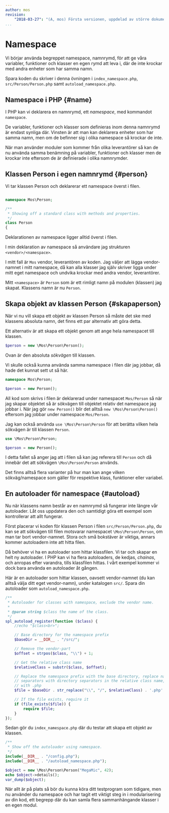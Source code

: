 ```yaml
---
author: mos
revision:
    "2018-03-27": "(A, mos) Första versionen, uppdelad av större dokument och uppdaterad."
...
```

Namespace
==================================

Vi börjar använda begreppet namespace, namnrymd, för att ge våra variabler, funktioner och klasser en egen rymd att leva i, där de inte krockar med andra enheter som har samma namn.

Spara koden du skriver i denna övningen i `index_namespace.php`, `src/Person/Person.php` samt `autoload_namespace.php`.



Namespace i PHP {#name}
----------------------------------

I PHP kan vi deklarera en namnrymd, ett _namespace_, med kommandot `namespace`. 

De variabler, funktioner och klasser som definieras inom denna namnrymd är endast synliga där. Vinsten är att man kan deklarera enheter som har samma namn, men om de befinner sig i olika namespace så krockar de inte.

När man använder moduler som kommer från olika leverantörer så kan de nu använda samma benämning på variabler, funktioner och klasser men de krockar inte eftersom de är definierade i olika namnrymder.



Klassen Person i egen namnrymd {#person}
----------------------------------

Vi tar klassen Person och deklarerar ett namespace överst i filen.

```php

namespace Mos\Person;

/**
 * Showing off a standard class with methods and properties.
 */
class Person
{
```

Deklarationen av namespace ligger alltid överst i filen.

I min deklaration av namespace så användare jag strukturen `<vendor>/<namespace>`.

I mitt fall är `Mos` vendor, leverantören av koden. Jag väljer att lägga vendor-namnet i mitt namespace, då kan alla klasser jag själv skriver ligga under mitt eget namespace och undvika krockar med andra vendor, leverantörer.

Mitt `<namespace>` är `Person` som är ett rimligt namn på modulen (klassen) jag skapat. Klassens namn är nu `Person`.



Skapa objekt av klassen Person {#skapaperson}
----------------------------------

När vi nu vill skapa ett objekt av klassen Person så måste det ske med klassens absoluta namn, det finns ett par alternativ att göra detta.

Ett alternativ är att skapa ett objekt genom att ange hela namespacet till klassen.

```php
$person = new \Mos\Person\Person();
```

Ovan är den absoluta _sökvägen_ till klassen.

Vi skulle också kunna använda samma namespace i filen där jag jobbar, då hade det kunnat sett ut så här.

```php
namespace Mos\Person;

$person = new Person();
```

All kod som skrivs i filen är deklarerad under namespacet `Mos/Person` så när jag skapar objektet så är sökvägen till objektet relativ det namespace jag jobbar i. När jag gör `new Person()` blir det alltså `new \Mos\Person\Person()` eftersom jag jobbar under namespace `Mos/Person`.

Jag kan också använda `use \Mos\Person\Person` för att berätta vilken hela sökvägen är till klassen `Person`.

```php
use \Mos\Person\Person;

$person = new Person();
```

I detta fallet så anger jag att i filen så kan jag referera till `Person` och då innebär det att sökvägen `\Mos\Person\Person` används.

Det finns alltså flera varianter på hur man kan ange vilken sökväg/namespace som gäller för respektive klass, funktioner eller variabel.



En autoloader för namespace {#autoload}
----------------------------------

Nu när klassens namn består av en namnrymd så fungerar inte längre vår autoloader. Låt oss uppdatera den och samtidigt göra ett exempel som kontrollerar att allt fungerar.

Först placerar vi koden för klassen Person i filen `src/Person/Person.php`, du kan se att sökvägen till filen motsvarar namespacet `\Mos\Person\Person`, om man tar bort vendor-namnet. Stora och små bokstäver är viktiga, annars kommer autoloadern inte att hitta filen.

Då behöver vi ha en autoloader som hittar klassfilen. Vi tar och skapar en helt ny autoloader. I PHP kan vi ha flera autoloaders, de kedjas, _chainas_, och anropas efter varandra, tills klassfilen hittas. I vårt exempel kommer vi dock bara använda en autoloader åt gången.

Här är en autoloader som hittar klassen, oavsett vendor-namnet (du kan alltså välja ditt eget vendor-namn), under katalogen `src/`. Spara din autoloader som `autoload_namespace.php`.

```php
/**
 * Autoloader for classes with namespace, exclude the vendor name.
 *
 * @param string $class the name of the class.
 */
spl_autoload_register(function ($class) {
    //echo "$class<br>";

    // Base directory for the namespace prefix
    $baseDir = __DIR__ . "/src/";

    // Remove the vendor-part
    $offset = strpos($class, "\\") + 1;

    // Get the relative class name
    $relativeClass = substr($class, $offset);

    // Replace the namespace prefix with the base directory, replace namespace
    // separators with directory separators in the relative class name, append
    // with .php
    $file = $baseDir . str_replace("\\", "/", $relativeClass) . '.php';

    // If the file exists, require it
    if (file_exists($file)) {
        require $file;
    }
});
```

Sedan gör du `index_namespace.php` där du testar att skapa ett objekt av klassen.

```php
/**
 * Show off the autoloader using namespace.
 */
include(__DIR__ . "/config.php");
include(__DIR__ . "/autoload_namespace.php");

$object = new \Mos\Person\Person("MegaMic", 42);
echo $object->details();
var_dump($object);
```

När allt är på plats så bör du kunna köra ditt testprogram som tidigare, men nu använder du namespace och har tagit ett viktigt steg in i modularisering av din kod, ett begrepp där du kan samla flera sammanhängande klasser i en egen modul.
